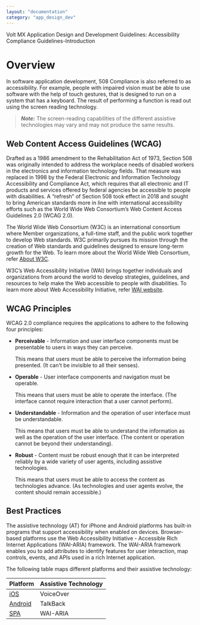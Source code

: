 ```yaml
---
layout: "documentation"
category: "app_design_dev"
---
```

                            

Volt MX  Application Design and Development Guidelines: Accessibility Compliance Guidelines-Introduction

Overview
========

In software application development, 508 Compliance is also referred to as accessibility. For example, people with impaired vision must be able to use software with the help of touch gestures, that is designed to run on a system that has a keyboard. The result of performing a function is read out using the screen reading technology.

> **_Note:_** The screen-reading capabilities of the different assistive technologies may vary and may not produce the same results.

Web Content Access Guidelines (WCAG)
------------------------------------

Drafted as a 1986 amendment to the Rehabilitation Act of 1973, Section 508 was originally intended to address the workplace needs of disabled workers in the electronics and information technology fields. That measure was replaced in 1998 by the Federal Electronic and Information Technology Accessibility and Compliance Act, which requires that all electronic and IT products and services offered by federal agencies be accessible to people with disabilities. A “refresh” of Section 508 took effect in 2018 and sought to bring American standards more in line with international accessibility efforts such as the World Wide Web Consortium’s Web Content Access Guidelines 2.0 (WCAG 2.0).

The World Wide Web Consortium (W3C) is an international consortium where Member organizations, a full-time staff, and the public work together to develop Web standards. W3C primarily pursues its mission through the creation of Web standards and guidelines designed to ensure long-term growth for the Web. To learn more about the World Wide Web Consortium, refer [About W3C](http://www.w3.org/Consortium/).

W3C’s Web Accessibility Initiative (WAI) brings together individuals and organizations from around the world to develop strategies, guidelines, and resources to help make the Web accessible to people with disabilities. To learn more about Web Accessibility Initiative, refer [WAI website](http://www.w3.org/WAI/).

WCAG Principles
---------------

WCAG 2.0 compliance requires the applications to adhere to the following four principles:

*   **Perceivable** - Information and user interface components must be presentable to users in ways they can perceive.
    
    This means that users must be able to perceive the information being presented. (It can't be invisible to all their senses).
    
*   **Operable** - User interface components and navigation must be operable.
    
    This means that users must be able to operate the interface. (The interface cannot require interaction that a user cannot perform).
    
*   **Understandable** - Information and the operation of user interface must be understandable.
    
    This means that users must be able to understand the information as well as the operation of the user interface. (The content or operation cannot be beyond their understanding).
    
*   **Robust** - Content must be robust enough that it can be interpreted reliably by a wide variety of user agents, including assistive technologies.
    
    This means that users must be able to access the content as technologies advance. (As technologies and user agents evolve, the content should remain accessible.)
    

Best Practices
--------------

The assistive technology (AT) for iPhone and Android platforms has built-in programs that support accessibility when enabled on devices. Browser-based platforms use the Web Accessibility Initiative - Accessible Rich Internet Applications (WAI-ARIA) framework. The WAI-ARIA framework enables you to add attributes to identify features for user interaction, map controls, events, and APIs used in a rich Internet application.

The following table maps different platforms and their assistive technology:

  
| Platform | Assistive Technology |
| --- | --- |
| [iOS](https://developer.apple.com/library/mac/documentation/Accessibility/Conceptual/AccessibilityMacOSX/OSXAXIntro/OSXAXintro.html) | VoiceOver |
| [Android](http://developer.android.com/guide/topics/ui/accessibility/index.html) | TalkBack |
| [SPA](http://www.w3.org/WAI/) | WAI-ARIA |


